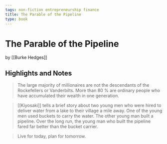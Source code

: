 ```yaml
---
tags: non-fiction entrepreneurship finance
title: The Parable of the Pipeline
type: book
---
```


# The Parable of the Pipeline
by [[Burke Hedges]]

## Highlights and Notes

> The large majority of millionaires are not the descendants of the Rockefellers or Vanderbilts. More than 80 % are ordinary people who have accumulated their wealth in one generation.

> [[Kiyosaki]] tells a brief story about two young men who were hired to deliver water from a lake to their village a mile away. One of the young men used buckets to carry the water. The other young man built a pipeline. Over the long run, the young man who built the pipeline fared far better than the bucket carrier.

> Live for today, plan for tomorrow.
